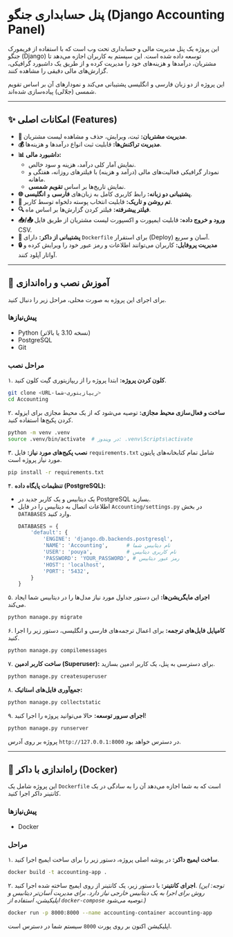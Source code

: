 # پنل حسابداری جنگو (Django Accounting Panel)

این پروژه یک پنل مدیریت مالی و حسابداری تحت وب است که با استفاده از فریمورک جنگو (Django) توسعه داده شده است. این سیستم به کاربران اجازه می‌دهد تا مشتریان، درآمدها و هزینه‌های خود را مدیریت کرده و از طریق یک داشبورد گرافیکی، گزارش‌های مالی دقیقی را مشاهده کنند.

این پروژه از دو زبان فارسی و انگلیسی پشتیبانی می‌کند و نمودارهای آن بر اساس تقویم شمسی (جلالی) پیاده‌سازی شده‌اند.

---

## ✨ امکانات اصلی (Features)

-   **👤 مدیریت مشتریان:** ثبت، ویرایش، حذف و مشاهده لیست مشتریان.
-   **💰 مدیریت تراکنش‌ها:** قابلیت ثبت انواع درآمدها و هزینه‌ها.
-   **📊 داشبورد مالی:**
    -   نمایش آمار کلی درآمد، هزینه و سود خالص.
    -   نمودار گرافیکی فعالیت‌های مالی (درآمد و هزینه) با فیلترهای روزانه، هفتگی و ماهانه.
    -   نمایش تاریخ‌ها بر اساس **تقویم شمسی**.
-   **🌐 پشتیبانی دو زبانه:** رابط کاربری کامل به زبان‌های **فارسی** و **انگلیسی**.
-   **🎨 تم روشن و تاریک:** قابلیت انتخاب پوسته دلخواه توسط کاربر.
-   **🔍 فیلتر پیشرفته:** فیلتر کردن گزارش‌ها بر اساس ماه.
-   **📥/📤 ورود و خروج داده:** قابلیت ایمپورت و اکسپورت لیست مشتریان از طریق فایل CSV.
-   **🐳 پشتیبانی از داکر:** دارای `Dockerfile` برای استقرار (Deploy) آسان و سریع.
-   **🔒 مدیریت پروفایل:** کاربران می‌توانند اطلاعات و رمز عبور خود را ویرایش کرده و آواتار آپلود کنند.

---

## 🚀 آموزش نصب و راه‌اندازی

برای اجرای این پروژه به صورت محلی، مراحل زیر را دنبال کنید.

### پیش‌نیازها

-   Python (نسخه 3.10 یا بالاتر)
-   PostgreSQL
-   Git

### مراحل نصب

۱. **کلون کردن پروژه:**
   ابتدا پروژه را از ریپازیتوری گیت کلون کنید.
   ```bash
   git clone <URL-ریپازیتوری-شما>
   cd Accounting
   ```

۲. **ساخت و فعال‌سازی محیط مجازی:**
   توصیه می‌شود که از یک محیط مجازی برای ایزوله کردن پکیج‌ها استفاده کنید.
   ```bash
   python -m venv .venv
   source .venv/bin/activate  # در ویندوز: .venv\Scripts\activate
   ```

۳. **نصب پکیج‌های مورد نیاز:**
   فایل `requirements.txt` شامل تمام کتابخانه‌های پایتون مورد نیاز پروژه است.
   ```bash
   pip install -r requirements.txt
   ```

۴. **تنظیمات پایگاه داده (PostgreSQL):**
   -   یک دیتابیس و یک کاربر جدید در PostgreSQL بسازید.
   -   اطلاعات اتصال به دیتابیس را در فایل `Accounting/settings.py` در بخش `DATABASES` وارد کنید.
       ```python
       DATABASES = {
           'default': {
               'ENGINE': 'django.db.backends.postgresql',
               'NAME': 'Accounting',      # نام دیتابیس شما
               'USER': 'pouya',           # نام کاربری دیتابیس
               'PASSWORD': 'YOUR_PASSWORD', # رمز عبور دیتابیس
               'HOST': 'localhost',
               'PORT': '5432',
           }
       }
       ```

۵. **اجرای مایگریشن‌ها:**
   این دستور جداول مورد نیاز مدل‌ها را در دیتابیس شما ایجاد می‌کند.
   ```bash
   python manage.py migrate
   ```

۶. **کامپایل فایل‌های ترجمه:**
   برای اعمال ترجمه‌های فارسی و انگلیسی، دستور زیر را اجرا کنید.
   ```bash
   python manage.py compilemessages
   ```

۷. **ساخت کاربر ادمین (Superuser):**
   برای دسترسی به پنل، یک کاربر ادمین بسازید.
   ```bash
   python manage.py createsuperuser
   ```

۸. **جمع‌آوری فایل‌های استاتیک:**
   ```bash
   python manage.py collectstatic
   ```

۹. **اجرای سرور توسعه:**
   حالا می‌توانید پروژه را اجرا کنید!
   ```bash
   python manage.py runserver
   ```
   پروژه بر روی آدرس `http://127.0.0.1:8000` در دسترس خواهد بود.

---

## 🐳 راه‌اندازی با داکر (Docker)

این پروژه شامل یک `Dockerfile` است که به شما اجازه می‌دهد آن را به سادگی در یک کانتینر داکر اجرا کنید.

### پیش‌نیازها

-   Docker

### مراحل

۱. **ساخت ایمیج داکر:**
   در پوشه اصلی پروژه، دستور زیر را برای ساخت ایمیج اجرا کنید.
   ```bash
   docker build -t accounting-app .
   ```

۲. **اجرای کانتینر:**
   با دستور زیر، یک کانتینر از روی ایمیج ساخته شده اجرا کنید.
   *(توجه: این روش برای اجرا به یک دیتابیس خارجی نیاز دارد. برای مدیریت آسان‌تر دیتابیس و اپلیکیشن، استفاده از `docker-compose` توصیه می‌شود.)*
   ```bash
   docker run -p 8000:8000 --name accounting-container accounting-app
   ```
   اپلیکیشن اکنون بر روی پورت `8000` سیستم شما در دسترس است.